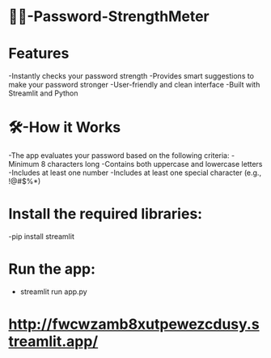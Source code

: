 # 🚀🔏-Password-StrengthMeter

 # Features
   -Instantly checks your password strength
   -Provides smart suggestions to make your password stronger
   -User-friendly and clean interface
   -Built with Streamlit and Python

# 🛠️-How it Works
   -The app evaluates your password based on the following criteria:
   -Minimum 8 characters long
   -Contains both uppercase and lowercase letters
   -Includes at least one number
   -Includes at least one special character (e.g., !@#$%*)

# Install the required libraries:
   -pip install streamlit
# Run the app:
  - streamlit run app.py
# http://fwcwzamb8xutpewezcdusy.streamlit.app/
